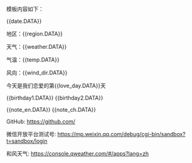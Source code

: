 模板内容如下：

{{date.DATA}} 

地区：{{region.DATA}} 

天气：{{weather.DATA}} 

气温：{{temp.DATA}} 

风向：{{wind_dir.DATA}} 

今天是我们恋爱的第{{love_day.DATA}}天 

{{birthday1.DATA}} 
{{birthday2.DATA}}


{{note_en.DATA}} 
{{note_ch.DATA}}

GitHub:
https://github.com/

微信开放平台测试号:
https://mp.weixin.qq.com/debug/cgi-bin/sandbox?t=sandbox/login

和风天气:
https://console.qweather.com/#/apps?lang=zh